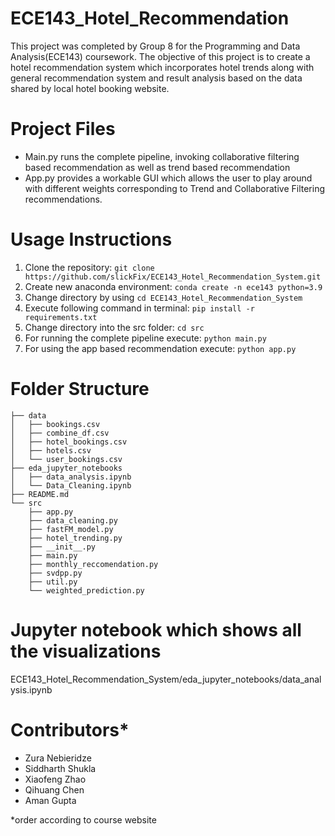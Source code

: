 # ECE143_Hotel_Recommendation

This project was completed by Group 8 for the Programming and Data Analysis(ECE143) coursework. The objective of this project is to create a hotel recommendation system which incorporates hotel trends along with general recommendation system and result analysis based on the data shared by local hotel booking website. 

# Project Files

* Main.py runs the complete pipeline, invoking collaborative filtering based recommendation as well as trend based recommendation
* App.py provides a workable GUI which allows the user to play around with different weights corresponding to Trend and Collaborative Filtering recommendations.

# Usage Instructions
1. Clone the repository: ```git clone https://github.com/slickFix/ECE143_Hotel_Recommendation_System.git```
2. Create new anaconda environment: ```conda create -n ece143 python=3.9```
3. Change directory by using ```cd ECE143_Hotel_Recommendation_System```
4. Execute following command in terminal: ```pip install -r requirements.txt```
5. Change directory into the src folder: ```cd src```
5. For running the complete pipeline execute: ```python main.py```
6. For using the app based recommendation execute: ```python app.py```

# Folder Structure
```
├── data
│   ├── bookings.csv
│   ├── combine_df.csv
│   ├── hotel_bookings.csv
│   ├── hotels.csv
│   └── user_bookings.csv
├── eda_jupyter_notebooks
│   ├── data_analysis.ipynb
│   └── Data_Cleaning.ipynb
├── README.md
└── src
    ├── app.py
    ├── data_cleaning.py
    ├── fastFM_model.py
    ├── hotel_trending.py
    ├── __init__.py
    ├── main.py
    ├── monthly_reccomendation.py
    ├── svdpp.py
    ├── util.py
    └── weighted_prediction.py
```

# Jupyter notebook which shows all the visualizations
ECE143_Hotel_Recommendation_System/eda_jupyter_notebooks/data_analysis.ipynb

# Contributors*

* Zura Nebieridze
* Siddharth Shukla
* Xiaofeng Zhao
* Qihuang Chen
* Aman Gupta

*order according to course website
